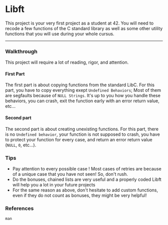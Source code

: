 # Libft

This project is your very first project as a student at 42. You will need to recode a few functions of the C standard library as well as some other utility functions that you will use during your whole cursus.

---

### Walkthrough
This project will require a lot of reading, rigor, and attention.

#### First Part
The first part is about copying functions from the standard LibC.
For this part, you have to copy everything exept `Undefined Behaviors`; Most of them are segfaults because of `NULL Strings`. It's up to you how you handle these behaviors, you can crash, exit the function early with an error return value, etc...
#### Second part
The second part is about creating unexisting functions.
For this part, there is no `Undefined behavior`, your function is not supposed to crash, you have to protect your function for every case, and return an error return value (`NULL`, `0`, etc...).

### Tips
- Pay attention to every possible case ! Most cases of retries are because of a unique case that you have not seen! So, don't rush.
- Do the bonuses, chained lists are very useful and a properly coded Libft will help you a lot in your future projects
- For the same reason as above, don't hesitate to add custom functions, even if they do not count as bonuses, they might be very helpful!

### References
`man`

